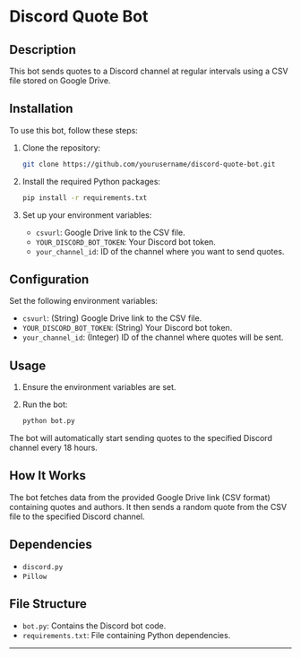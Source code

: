 # Discord Quote Bot

## Description
This bot sends quotes to a Discord channel at regular intervals using a CSV file stored on Google Drive.

## Installation
To use this bot, follow these steps:

1. Clone the repository:

    ```bash
    git clone https://github.com/yourusername/discord-quote-bot.git
    ```

2. Install the required Python packages:

    ```bash
    pip install -r requirements.txt
    ```

3. Set up your environment variables:
    - `csvurl`: Google Drive link to the CSV file.
    - `YOUR_DISCORD_BOT_TOKEN`: Your Discord bot token.
    - `your_channel_id`: ID of the channel where you want to send quotes.

## Configuration
Set the following environment variables:

- `csvurl`: (String) Google Drive link to the CSV file.
- `YOUR_DISCORD_BOT_TOKEN`: (String) Your Discord bot token.
- `your_channel_id`: (Integer) ID of the channel where quotes will be sent.

## Usage
1. Ensure the environment variables are set.
2. Run the bot:

    ```bash
    python bot.py
    ```

The bot will automatically start sending quotes to the specified Discord channel every 18 hours.

## How It Works
The bot fetches data from the provided Google Drive link (CSV format) containing quotes and authors. It then sends a random quote from the CSV file to the specified Discord channel.

## Dependencies
- `discord.py`
- `Pillow`

## File Structure
- `bot.py`: Contains the Discord bot code.
- `requirements.txt`: File containing Python dependencies.

---


